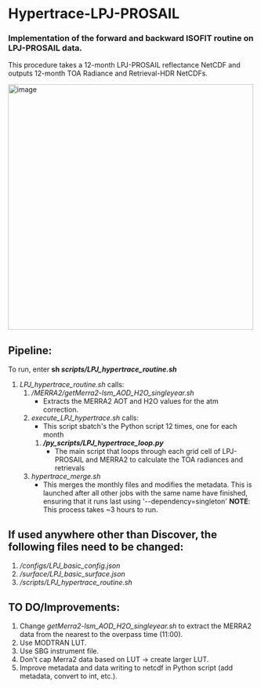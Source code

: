 # Hypertrace-LPJ-PROSAIL
### Implementation of the forward and backward ISOFIT routine on LPJ-PROSAIL data.
This procedure takes a 12-month LPJ-PROSAIL reflectance NetCDF and outputs 12-month TOA Radiance and Retrieval-HDR NetCDFs.


<img src="https://github.com/Green-Currey/Hypertrace-LPJ-PROSAIL/assets/57914237/dfaaa590-c257-4782-ba38-53b23e2a158d" alt="image" width="500"/>


## Pipeline:
To run, enter **sh _scripts/LPJ_hypertrace_routine.sh_**

1. _LPJ_hypertrace_routine.sh_ calls:
    1. _/MERRA2/getMerra2-lsm_AOD_H2O_singleyear.sh_ 
       - Extracts the MERRA2 AOT and H2O values for the atm correction.
    2. _execute_LPJ_hypertrace.sh_ calls:
       - This script sbatch's the Python script 12 times, one for each month
        1. **_/py_scripts/LPJ_hypertrace_loop.py_**
            - The main script that loops through each grid cell of LPJ-PROSAIL and MERRA2 to calculate the TOA radiances and retrievals
    3. _hypertrace_merge.sh_
        - This merges the monthly files and modifies the metadata. This is launched after all other jobs with the same name have finished, ensuring that it runs last using '--dependency=singleton'
**NOTE**: This process takes ~3 hours to run.

## If used anywhere other than Discover, the following files need to be changed:
1. _/configs/LPJ_basic_config.json_
2. _/surface/LPJ_basic_surface.json_
3. _/scripts/LPJ_hypertrace_routine.sh_

## TO DO/Improvements:
1. Change _getMerra2-lsm_AOD_H2O_singleyear.sh_ to extract the MERRA2 data from the nearest to the overpass time (11:00).
2. Use MODTRAN LUT.
3. Use SBG instrument file.
4. Don't cap Merra2 data based on LUT -> create larger LUT.
5. Improve metadata and data writing to netcdf in Python script (add metadata, convert to int, etc.).

